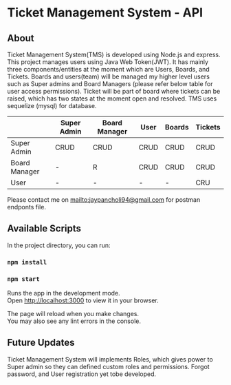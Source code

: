 # Ticket Management System - API

## About

Ticket Management System(TMS) is developed using Node.js and express. This project manages users using Java Web Token(JWT). It has mainly three components/entities at the moment which are Users, Boards, and Tickets. Boards and users(team) will be managed my higher level users such as Super admins and Board Managers (please refer below table for user access permissions). Ticket will be part of board where tickets can be raised, which has two states at the moment open and resolved. TMS uses sequelize (mysql) for database.

|               | Super Admin | Board Manager | User | Boards | Tickets |
| ------------- | ----------- | ------------- | ---- | ------ | ------- |
| Super Admin   | CRUD        | CRUD          | CRUD | CRUD   | CRUD    |
| Board Manager | -           | R             | CRUD | CRUD   | CRUD    |
| User          | -           | -             | -    | -      | CRU     |

Please contact me on [mailto:jaypancholi94@gmail.com](jaypancholi94@gmail.com) for postman endponts file.

## Available Scripts

In the project directory, you can run:

### `npm install`

### `npm start`

Runs the app in the development mode.\
Open [http://localhost:3000](http://localhost:3000) to view it in your browser.

The page will reload when you make changes.\
You may also see any lint errors in the console.

## Future Updates

Ticket Management System will implements Roles, which gives power to Super admin so they can defined custom roles and permissions. Forgot password, and User registration yet tobe developed.
